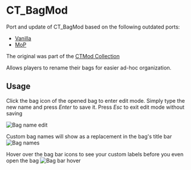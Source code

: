 # CT_BagMod
Port and update of CT_BagMod based on the following outdated ports:
* [Vanilla](https://wow.curseforge.com/projects/project-109)
* [MoP](https://wow.curseforge.com/projects/ct_bagmod)

The original was part of the [CTMod Collection](https://www.ctmod.net)

Allows players to rename their bags for easier ad-hoc organization.

## Usage
Click the bag icon of the opened bag to enter edit mode. Simply type the new name and press *Enter* to save it. Press *Esc* to exit edit mode without saving

![Bag name edit](https://i.imgur.com/gj9bIzi.png)

Custom bag names will show as a replacement in the bag's title bar
![Bag names](https://i.imgur.com/gqxe40k.png)

Hover over the bag bar icons to see your custom labels before you even open the bag
![Bag bar hover](https://i.imgur.com/8E21yTv.png)
